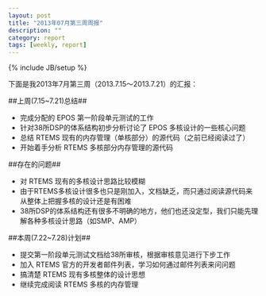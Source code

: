 ```yaml
---
layout: post
title: "2013年07月第三周周报"
description: ""
category: report 
tags: [weekly, report]
---
```

{% include JB/setup %}

下面是我2013年7月第三周（2013.7.15～2013.7.21）的汇报：

##上周(7.15~7.21)总结##
* 完成分配的 EPOS 第一阶段单元测试的工作
* 针对38所DSP的体系结构初步分析讨论了 EPOS 多核设计的一些核心问题
* 总结 RTEMS 现有的内存管理（单核部分）的源代码（之前已经阅读过了）
* 开始着手分析 RTEMS 多核部分内存管理的源代码

##存在的问题##
* 对 RTEMS 现有的多核设计思路比较模糊
* 由于RTEMS多核设计很多也只是刚加入，文档缺乏，而只通过阅读源代码来从整体上把握多核的设计还是有困难 
* 38所DSP的体系结构还有很多不明确的地方，他们也还没定型，我们只能先理解各种多核设计思路（如SMP、AMP）

##本周(7.22~7.28)计划##
* 提交第一阶段单元测试文档给38所审核，根据审核意见进行下步工作
* 加入 RTEMS 官方的开发者邮件列表，学习如何通过邮件列表来问问题
* 搞清楚 RTEMS 现有多核整体的设计思想
* 继续完成阅读 RTEMS 多核的内存管理 




